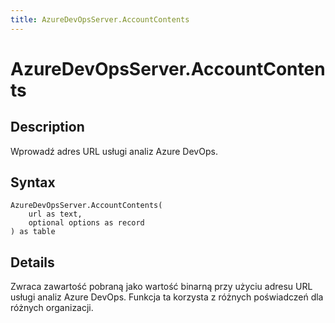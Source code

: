 ```yaml
---
title: AzureDevOpsServer.AccountContents
---
```


# AzureDevOpsServer.AccountContents


## Description

Wprowadź adres URL usługi analiz Azure DevOps.


## Syntax

```powerquery
AzureDevOpsServer.AccountContents(
    url as text,
    optional options as record
) as table
```


## Details

Zwraca zawartość pobraną jako wartość binarną przy użyciu adresu URL usługi analiz Azure DevOps. Funkcja ta korzysta z różnych poświadczeń dla różnych organizacji.


